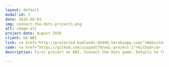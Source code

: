 ```yaml
---
layout: default
modal-id: 1
date: 2016-08-01
img: connect-the-dots-project1.png
alt: image-alt
project-date: August 2016
client: GA WDI
link: <a href="http://protected-badlands-65499.herokuapp.com/">Website</a>
code: <a href="https://github.com/zuspadt79/wdi-project-1">Github</a>
description: First project at WDI. Connect the Dots game. Details to follow.

---
```

